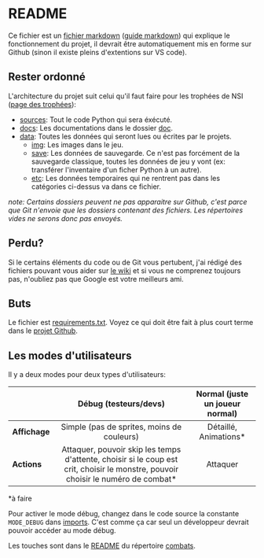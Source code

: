 # README

Ce fichier est un [fichier markdown](https://www.markdownguide.org/basic-syntax/) ([guide markdown](https://www.markdownguide.org/getting-started/)) qui explique le fonctionnement du projet, il devrait être automatiquement mis en forme sur Github (sinon il existe pleins d'extentions sur VS code).

## Rester ordonné
L'architecture du projet suit celui qu'il faut faire pour les trophées de NSI ([page des trophées](https://trophees-nsi.fr/participation)):
- [sources](sources/): Tout le code Python qui sera éxécuté.
- [docs](docs/): Les documentations dans le dossier [doc](doc/).
- [data](data/): Toutes les données qui seront lues ou écrites par le projets.
	+ [img](data/img/): Les images dans le jeu.
	+ [save](data/save/): Les données de sauvegarde. Ce n'est pas forcément de la sauvegarde classique, toutes les données de jeu y vont (ex: transférer l'inventaire d'un ficher Python à un autre).
	+ [etc](data/etc/): Les données temporaires qui ne rentrent pas dans les catégories ci-dessus va dans ce fichier.

_note: Certains dossiers peuvent ne pas apparaitre sur Github, c'est parce que Git n'envoie que les dossiers contenant des fichiers. Les répertoires vides ne serons donc pas envoyés._

## Perdu?
Si le certains éléments du code ou de Git vous pertubent, j'ai rédigé des fichiers pouvant vous aider sur [le wiki](https://github.com/Lecodeurenretard/Trophee-NSI/wiki) et si vous ne comprenez toujours pas, n'oubliez pas que Google est votre meilleurs ami.

## Buts
Le fichier est [requirements.txt](requirements.txt).
Voyez ce qui doit être fait à plus court terme dans le [projet Github](https://github.com/users/Lecodeurenretard/projects/5/).

## Les modes d'utilisateurs
Il y a deux modes pour deux types d'utilisateurs:

|               |                     Débug (testeurs/devs)                    | Normal (juste un joueur normal) |
|:--------------|:------------------------------------------------------------:|:-------------------------------:|
| **Affichage** |          Simple (pas de sprites, moins de couleurs)          |      Détaillé, Animations*      |
|  **Actions**  |        Attaquer, pouvoir skip les temps d'attente, choisir si le coup est crit, choisir le monstre, pouvoir choisir le numéro de combat*     |       Attaquer        |

\*à faire

Pour activer le mode débug, changez dans le code source la constante `MODE_DEBUG` dans [imports](sources/combats/imports.py). C'est comme ça car seul un développeur devrait pouvoir accéder au mode débug.

Les touches sont dans le [README](sources/combats/README.md) du répertoire [combats](sources/combats/).